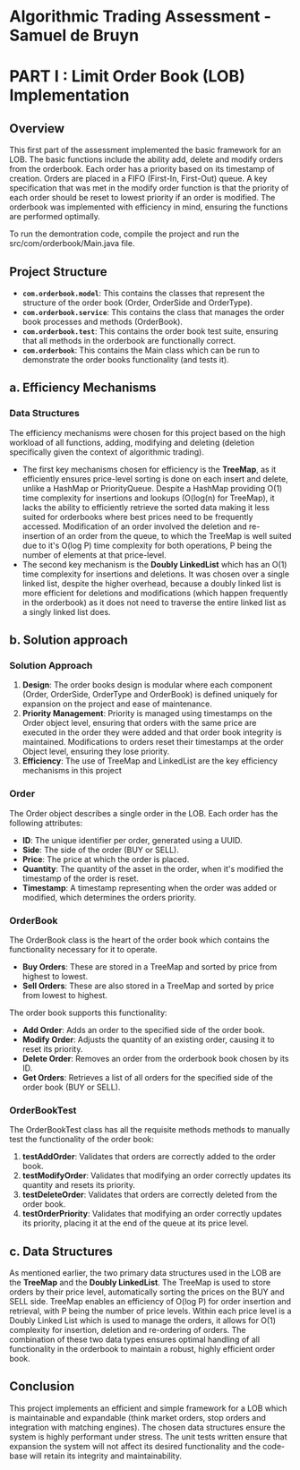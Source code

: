 # Algorithmic Trading Assessment - Samuel de Bruyn

# PART I : Limit Order Book (LOB) Implementation

## Overview

This first part of the assessment implemented the basic framework for an LOB. The basic functions include the ability add, delete and modify orders from the orderbook. Each order has a priority based on its timestamp of creation. Orders are placed in a FIFO (First-In, First-Out) queue. A key specification that was met in the modify order function is that the priority of each order should be reset to lowest priority if an order is modified. The orderbook was implemented with efficiency in mind, ensuring the functions are performed optimally.

To run the demontration code, compile the project and run the src/com/orderbook/Main.java file.

## Project Structure

- **`com.orderbook.model`**: This contains the classes that represent the structure of the order book (Order, OrderSide and OrderType).
- **`com.orderbook.service`**: This contains the class that manages the order book processes and methods (OrderBook).
- **`com.orderbook.test`**: This contains the order book test suite, ensuring that all methods in the orderbook are functionally correct.
- **`com.orderbook`**: This contains the Main class which can be run to demonstrate the order books functionality (and tests it). 

## a. Efficiency Mechanisms

### Data Structures

The efficiency mechanisms were chosen for this project based on the high workload of all functions, adding, modifying and deleting (deletion specifically given the context of algorithmic trading).

- The first key mechanisms chosen for efficiency is the **TreeMap**, as it efficiently ensures price-level sorting is done on each insert and delete, unlike a HashMap or PriorityQueue. Despite a HashMap providing O(1) time complexity for insertions and lookups (O(log(n) for TreeMap), it lacks the ability to efficiently retrieve the sorted data making it less suited for orderbooks where best prices need to be frequently accessed. Modification of an order involved the deletion and re-insertion of an order from the queue, to which the TreeMap is well suited due to it's O(log P) time complexity for both operations, P being the number of elements at that price-level. 
- The second key mechanism is the **Doubly LinkedList** which has an O(1) time complexity for insertions and deletions. It was chosen over a single linked list, despite the higher overhead, because a doubly linked list is more efficient for deletions and modifications (which happen frequently in the orderbook) as it does not need to traverse the entire linked list as a singly linked list does.

## b. Solution approach

### Solution Approach

1. **Design**: The order books design is modular where each component (Order, OrderSide, OrderType and OrderBook) is defined uniquely for expansion on the project and ease of maintenance.
2. **Priority Management**: Priority is managed using timestamps on the Order object level, ensuring that orders with the same price are executed in the order they were added and that order book integrity is maintained. Modifications to orders reset their timestamps at the order Object level, ensuring they lose priority.
3. **Efficiency**: The use of TreeMap and LinkedList are the key efficiency mechanisms in this project
   
### Order

The Order object describes a single order in the LOB. Each order has the following attributes:

- **ID**: The unique identifier per order, generated using a UUID.
- **Side**: The side of the order (BUY or SELL).
- **Price**: The price at which the order is placed.
- **Quantity**: The quantity of the asset in the order, when it's modified the timestamp of the order is reset.
- **Timestamp**: A timestamp representing when the order was added or modified, which determines the orders priority.

### OrderBook

The OrderBook class is the heart of the order book which contains the functionality necessary for it to operate.

- **Buy Orders**: These are stored in a TreeMap and sorted by price from highest to lowest.
- **Sell Orders**: These are also stored in a TreeMap and sorted by price from lowest to highest.

The order book supports this functionality:
- **Add Order**: Adds an order to the specified side of the order book.
- **Modify Order**: Adjusts the quantity of an existing order, causing it to reset its priority.
- **Delete Order**: Removes an order from the orderbook book chosen by its ID.
- **Get Orders**: Retrieves a list of all orders for the specified side of the order book (BUY or SELL).

### OrderBookTest

The OrderBookTest class has all the requisite methods methods to manually test the functionality of the order book:
1. **testAddOrder**: Validates that orders are correctly added to the order book.
2. **testModifyOrder**: Validates that modifying an order correctly updates its quantity and resets its priority.
3. **testDeleteOrder**: Validates that orders are correctly deleted from the order book.
4. **testOrderPriority**: Validates that modifying an order correctly updates its priority, placing it at the end of the queue at its price level.

## c. Data Structures

As mentioned earlier, the two primary data structures used in the LOB are the **TreeMap** and the **Doubly LinkedList**. The TreeMap is used to store orders by their price level, automatically sorting the prices on the BUY and SELL side. TreeMap enables an efficiency of O(log P) for order insertion and retrieval, with P being the number of price levels. Within each price level is a Doubly Linked List which is used to manage the orders, it allows for O(1) complexity for insertion, deletion and re-ordering of orders. The combination of these two data types ensures optimal handling of all functionality in the orderbook to maintain a robust, highly efficient order book.

## Conclusion

This project implements an efficient and simple framework for a LOB which is maintainable and expandable (think market orders, stop orders and integration with matching engines). The chosen data structures ensure the system is highly performant under stress. The unit tests written ensure that expansion the system will not affect its desired functionality and the code-base will retain its integrity and maintainability.
